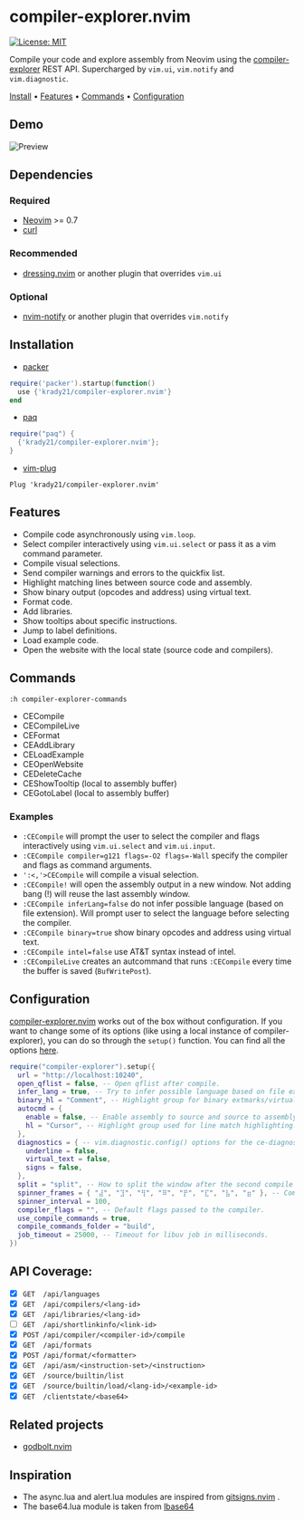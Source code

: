 # compiler-explorer.nvim
[![License: MIT](https://img.shields.io/badge/License-MIT-yellow.svg)](https://opensource.org/licenses/MIT)

Compile your code and explore assembly from Neovim using the
[compiler-explorer](https://godbolt.org/) REST API. Supercharged by `vim.ui`,
`vim.notify` and `vim.diagnostic`.

[Install](#installation) • [Features](#features) • [Commands](#commands) • [Configuration](#configuration)

## Demo
![Preview](https://i.imgur.com/Dy7TnUd.gif)

## Dependencies
### Required
- [Neovim](https://neovim.io/) >= 0.7
- [curl](https://curl.se/)

### Recommended
- [dressing.nvim](https://github.com/stevearc/dressing.nvim) or another plugin that overrides `vim.ui`

### Optional
- [nvim-notify](https://github.com/rcarriga/nvim-notify) or another plugin that overrides `vim.notify`

## Installation

- [packer](https://github.com/wbthomason/packer.nvim)
```lua
require('packer').startup(function()
  use {'krady21/compiler-explorer.nvim'}
end
```

- [paq](https://github.com/savq/paq-nvim)
```lua
require("paq") {
  {'krady21/compiler-explorer.nvim'};
}
```

- [vim-plug](https://github.com/junegunn/vim-plug)
```vim
Plug 'krady21/compiler-explorer.nvim'
```

## Features
- Compile code asynchronously using `vim.loop`.
- Select compiler interactively using `vim.ui.select` or pass it as a vim
  command parameter.
- Compile visual selections.
- Send compiler warnings and errors to the quickfix list.
- Highlight matching lines between source code and assembly.
- Show binary output (opcodes and address) using virtual text.
- Format code.
- Add libraries.
- Show tooltips about specific instructions.
- Jump to label definitions.
- Load example code.
- Open the website with the local state (source code and compilers).

## Commands
`:h compiler-explorer-commands`

- CECompile
- CECompileLive
- CEFormat
- CEAddLibrary
- CELoadExample
- CEOpenWebsite
- CEDeleteCache
- CEShowTooltip (local to assembly buffer)
- CEGotoLabel (local to assembly buffer)

### Examples
- `:CECompile` will prompt the user to select the compiler and flags
  interactively using `vim.ui.select` and `vim.ui.input`.
- `:CECompile compiler=g121 flags=-O2 flags=-Wall` specify the
  compiler and flags as command arguments.
- `':<,'>CECompile` will compile a visual selection.
- `:CECompile!` will open the assembly output in a new window. Not adding
  bang (!) will reuse the last assembly window.
- `:CECompile inferLang=false` do not infer possible language (based on file
  extension). Will prompt user to select the language before selecting the
  compiler.
- `:CECompile binary=true` show binary opcodes and address using virtual text.
- `:CECompile intel=false` use AT&T syntax instead of intel.
- `:CECompileLive` creates an autcommand that runs `:CECompile` every time
  the buffer is saved (`BufWritePost`).


## Configuration
[compiler-explorer.nvim](https://github.com/krady21/compiler-explorer.nvim)
works out of the box without configuration. If you want to change some of its
options (like using a local instance of compiler-explorer), you can do so
through the `setup()` function. You can find all the options
[here](https://github.com/krady21/compiler-explorer.nvim/blob/master/lua/compiler-explorer/config.lua).

```lua
require("compiler-explorer").setup({
  url = "http://localhost:10240",
  open_qflist = false, -- Open qflist after compile.
  infer_lang = true, -- Try to infer possible language based on file extension.
  binary_hl = "Comment", -- Highlight group for binary extmarks/virtual text.
  autocmd = {
    enable = false, -- Enable assembly to source and source to assembly highlighting.
    hl = "Cursor", -- Highlight group used for line match highlighting.
  },
  diagnostics = { -- vim.diagnostic.config() options for the ce-diagnostics namespace.
    underline = false,
    virtual_text = false,
    signs = false,
  },
  split = "split", -- How to split the window after the second compile (split/vsplit).
  spinner_frames = { "⣼", "⣹", "⢻", "⠿", "⡟", "⣏", "⣧", "⣶" }, -- Compiling... spinner settings.
  spinner_interval = 100,
  compiler_flags = "", -- Default flags passed to the compiler.
  use_compile_commands = true,
  compile_commands_folder = "build",
  job_timeout = 25000, -- Timeout for libuv job in milliseconds.
})
```

## API Coverage:
- [x] `GET  /api/languages`
- [x] `GET  /api/compilers/<lang-id>`
- [x] `GET  /api/libraries/<lang-id>`
- [ ] `GET  /api/shortlinkinfo/<link-id>`
- [x] `POST /api/compiler/<compiler-id>/compile`
- [x] `GET  /api/formats`
- [x] `POST /api/format/<formatter>`
- [x] `GET  /api/asm/<instruction-set>/<instruction>`
- [x] `GET  /source/builtin/list`
- [x] `GET  /source/builtin/load/<lang-id>/<example-id>`
- [x] `GET  /clientstate/<base64>`

## Related projects
- [godbolt.nvim](https://github.com/p00f/godbolt.nvim)

## Inspiration
- The async.lua and alert.lua modules are inspired from [gitsigns.nvim](https://github.com/lewis6991/gitsigns.nvim) .
- The base64.lua module is taken from [lbase64](https://github.com/iskolbin/lbase64)
